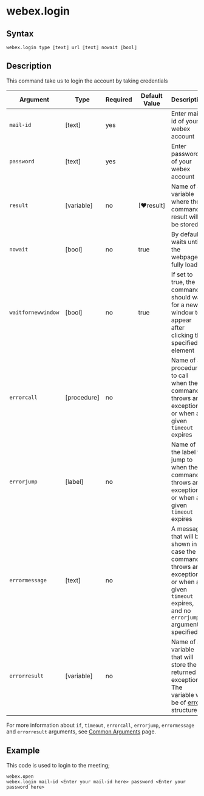 # webex.login

## Syntax

```G1ANT
webex.login type ⟦text⟧ url ⟦text⟧ nowait ⟦bool⟧
```

## Description


This command take us to login the account by taking credentials

| Argument        | Type | Required | Default Value | Description |
| --------        | ---- | -------- | ------------- | ----------- |
| `mail-id`       | [text] |yes           |         |Enter mail-id of your webex account |
| `password`      | [text] |yes           |         |Enter password of your webex account |
| `result`        | [variable]  |no      |[♥result] |Name of a variable where the command's result will be stored |
| `nowait`        | [bool] | no           |true     | By default, waits until the webpage fully loads |
| `waitfornewwindow` | [bool]  | no       | true | If set to true, the command should wait for a new window to appear after clicking the specified element || `timeout`       | [timespan  | no                 | [♥timeoutcommand]| Specifies time in milliseconds for G1ANT.Robot to wait for the command to be executed |
| `errorcall`     | [procedure]| no       |         | Name of a procedure to call when the command throws an exception or when a given `timeout` expires |
| `errorjump`     | [label]    | no       |         | Name of the label to jump to when the command throws an exception or when a given `timeout` expires |
| `errormessage`  | [text]     | no       |         | A message that will be shown in case the command throws an exception or when a given `timeout` expires, and no `errorjump` argument is specified |
| `errorresult`   | [variable] | no       |         | Name of a variable that will store the returned exception. The variable will be of [error](https://manual.g1ant.com/link/G1ANT.Language/G1ANT.Language/Structures/ErrorStructure.md) structure  |

For more information about `if`, `timeout`, `errorcall`, `errorjump`, `errormessage` and `errorresult` arguments, see [Common Arguments](https://manual.g1ant.com/link/G1ANT.Manual/appendices/common-arguments.md) page.

## Example

This code is used to login to the meeting;

```G1ANT
webex.open 
webex.login mail-id <Enter your mail-id here> password <Enter your password here>
```

